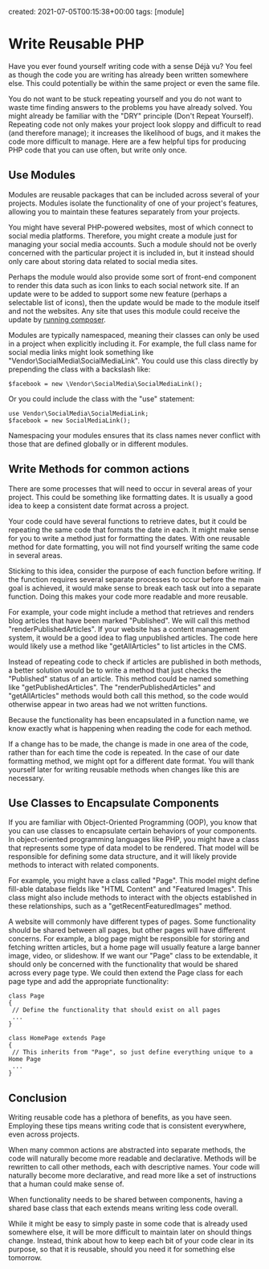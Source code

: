created: 2021-07-05T00:15:38+00:00
tags: [module]

# Write Reusable PHP

Have you ever found yourself writing code with a sense Déjà vu? You feel as though the code you are writing has already been written somewhere else. This could potentially be within the same project or even the same file.

You do not want to be stuck repeating yourself and you do not want to waste time finding answers to the problems you have already solved. You might already be familiar with the "DRY" principle (Don't Repeat Yourself). Repeating code not only makes your project look sloppy and difficult to read (and therefore manage); it increases the likelihood of bugs, and it makes the code more difficult to manage. Here are a few helpful tips for producing PHP code that you can use often, but write only once.

Use Modules
----------

Modules are reusable packages that can be included across several of your projects. Modules isolate the functionality of one of your project's features, allowing you to maintain these features separately from your projects.

You might have several PHP-powered websites, most of which connect to social media platforms. Therefore, you might create a module just for managing your social media accounts. Such a module should not be overly concerned with the particular project it is included in, but it instead should only care about storing data related to social media sites.

Perhaps the module would also provide some sort of front-end component to render this data such as icon links to each social network site. If an update were to be added to support some new feature (perhaps a selectable list of icons), then the update would be made to the module itself and not the websites. Any site that uses this module could receive the update by [running composer](https://getcomposer.org/).

Modules are typically namespaced, meaning their classes can only be used in a project when explicitly including it. For example, the full class name for social media links might look something like "Vendor\\SocialMedia\\SocialMediaLink". You could use this class directly by prepending the class with a backslash like:

```
$facebook = new \Vendor\SocialMedia\SocialMediaLink();
```

Or you could include the class with the "use" statement:

```
use Vendor\SocialMedia\SocialMediaLink;
$facebook = new SocialMediaLink();
```

Namespacing your modules ensures that its class names never conflict with those that are defined globally or in different modules.

Write Methods for common actions
----------

There are some processes that will need to occur in several areas of your project. This could be something like formatting dates. It is usually a good idea to keep a consistent date format across a project.

Your code could have several functions to retrieve dates, but it could be repeating the same code that formats the date in each. It might make sense for you to write a method just for formatting the dates. With one reusable method for date formatting, you will not find yourself writing the same code in several areas.

Sticking to this idea, consider the purpose of each function before writing. If the function requires several separate processes to occur before the main goal is achieved, it would make sense to break each task out into a separate function. Doing this makes your code more readable and more reusable.

For example, your code might include a method that retrieves and renders blog articles that have been marked "Published". We will call this method "renderPublishedArticles". If your website has a content management system, it would be a good idea to flag unpublished articles. The code here would likely use a method like "getAllArticles" to list articles in the CMS.

Instead of repeating code to check if articles are published in both methods, a better solution would be to write a method that just checks the "Published" status of an article. This method could be named something like "getPublishedArticles". The "renderPublishedArticles" and "getAllArticles" methods would both call this method, so the code would otherwise appear in two areas had we not written functions.

Because the functionality has been encapsulated in a function name, we know exactly what is happening when reading the code for each method.

If a change has to be made, the change is made in one area of the code, rather than for each time the code is repeated. In the case of our date formatting method, we might opt for a different date format. You will thank yourself later for writing reusable methods when changes like this are necessary.

Use Classes to Encapsulate Components
----------

If you are familiar with Object-Oriented Programming (OOP), you know that you can use classes to encapsulate certain behaviors of your components. In object-oriented programming languages like PHP, you might have a class that represents some type of data model to be rendered. That model will be responsible for defining some data structure, and it will likely provide methods to interact with related components.

For example, you might have a class called "Page". This model might define fill-able database fields like "HTML Content" and "Featured Images". This class might also include methods to interact with the objects established in these relationships, such as a "getRecentFeaturedImages" method.

A website will commonly have different types of pages. Some functionality should be shared between all pages, but other pages will have different concerns. For example, a blog page might be responsible for storing and fetching written articles, but a home page will usually feature a large banner image, video, or slideshow. If we want our "Page" class to be extendable, it should only be concerned with the functionality that would be shared across every page type. We could then extend the Page class for each page type and add the appropriate functionality:

```
class Page
{
 // Define the functionality that should exist on all pages
 ...
}

class HomePage extends Page
{
 // This inherits from "Page", so just define everything unique to a Home Page
 ...
}
```

Conclusion
----------

Writing reusable code has a plethora of benefits, as you have seen. Employing these tips means writing code that is consistent everywhere, even across projects.

When many common actions are abstracted into separate methods, the code will naturally become more readable and declarative. Methods will be rewritten to call other methods, each with descriptive names. Your code will naturally become more declarative, and read more like a set of instructions that a human could make sense of.

When functionality needs to be shared between components, having a shared base class that each extends means writing less code overall.

While it might be easy to simply paste in some code that is already used somewhere else, it will be more difficult to maintain later on should things change. Instead, think about how to keep each bit of your code clear in its purpose, so that it is reusable, should you need it for something else tomorrow.


